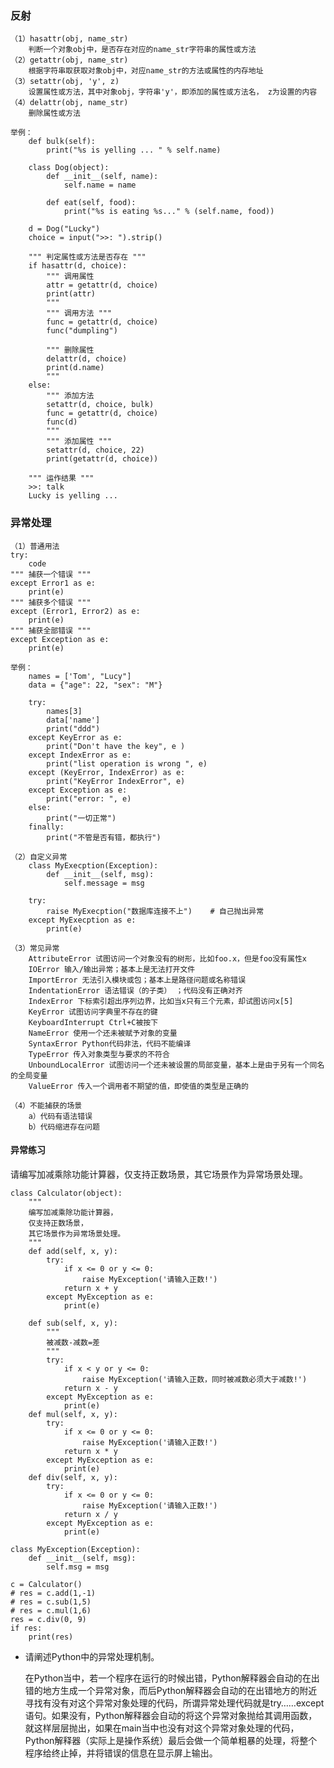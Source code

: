 ### 反射 ###
	（1）hasattr(obj, name_str)
		判断一个对象obj中，是否存在对应的name_str字符串的属性或方法
	（2）getattr(obj, name_str)
		根据字符串取获取对象obj中，对应name_str的方法或属性的内存地址
	（3）setattr(obj, 'y', z)
		设置属性或方法，其中对象obj，字符串'y'，即添加的属性或方法名， z为设置的内容
	（4）delattr(obj, name_str)
		删除属性或方法

	举例：	
		def bulk(self):
		    print("%s is yelling ... " % self.name)
		
		class Dog(object):
		    def __init__(self, name):
		        self.name = name
		
		    def eat(self, food):
		        print("%s is eating %s..." % (self.name, food))
		
		d = Dog("Lucky")
		choice = input(">>: ").strip()
		
		""" 判定属性或方法是否存在 """
		if hasattr(d, choice):
		    """ 调用属性
		    attr = getattr(d, choice)
		    print(attr)
		    """
		    """ 调用方法 """
		    func = getattr(d, choice)
		    func("dumpling")
		
		    """ 删除属性
		    delattr(d, choice)
		    print(d.name)
		    """
		else:
		    """ 添加方法
		    setattr(d, choice, bulk)
			func = getattr(d, choice)
		    func(d)
		    """
		    """ 添加属性 """
		    setattr(d, choice, 22)
		    print(getattr(d, choice))
		
		""" 运作结果 """	
		>>: talk
		Lucky is yelling ... 


### 异常处理 ###
	（1）普通用法
	try:
		code
	""" 捕获一个错误 """	
	except Error1 as e:
		print(e)
	""" 捕获多个错误 """	
	except (Error1, Error2) as e:
		print(e)
	""" 捕获全部错误 """	
	except Exception as e:
		print(e)
	
	举例：
		names = ['Tom', "Lucy"]
		data = {"age": 22, "sex": "M"}
		
		try:
		    names[3]
		    data['name']
		    print("ddd")
		except KeyError as e:
			print("Don't have the key", e )
		except IndexError as e:
			print("list operation is wrong ", e)
		except (KeyError, IndexError) as e:
		    print("KeyError IndexError", e)
		except Exception as e:
		    print("error: ", e)
		else:
		    print("一切正常")
		finally:
		    print("不管是否有错，都执行")

	（2）自定义异常
		class MyExecption(Exception):
			def __init__(self, msg):
				self.message = msg
		
		try:
			raise MyExecption("数据库连接不上")	# 自己抛出异常
		except MyExecption as e:
			print(e)
		
	（3）常见异常
		AttributeError 试图访问一个对象没有的树形，比如foo.x，但是foo没有属性x
		IOError 输入/输出异常；基本上是无法打开文件
		ImportError 无法引入模块或包；基本上是路径问题或名称错误
		IndentationError 语法错误（的子类） ；代码没有正确对齐
		IndexError 下标索引超出序列边界，比如当x只有三个元素，却试图访问x[5]
		KeyError 试图访问字典里不存在的键
		KeyboardInterrupt Ctrl+C被按下
		NameError 使用一个还未被赋予对象的变量
		SyntaxError Python代码非法，代码不能编译
		TypeError 传入对象类型与要求的不符合
		UnboundLocalError 试图访问一个还未被设置的局部变量，基本上是由于另有一个同名的全局变量
		ValueError 传入一个调用者不期望的值，即使值的类型是正确的
	
	（4）不能捕获的场景
		a）代码有语法错误
		b）代码缩进存在问题

#### 异常练习 ####
请编写加减乘除功能计算器，仅支持正数场景，其它场景作为异常场景处理。

	class Calculator(object):
	    """
	    编写加减乘除功能计算器，
	    仅支持正数场景，
	    其它场景作为异常场景处理。
	    """
	    def add(self, x, y):
	        try:
	            if x <= 0 or y <= 0:
	                raise MyException('请输入正数!')
	            return x + y
	        except MyException as e:
	            print(e)
	        
	    def sub(self, x, y):
	        """
	        被减数-减数=差
	        """
	        try:
	            if x < y or y <= 0:
	                raise MyException('请输入正数，同时被减数必须大于减数!')
	            return x - y
	        except MyException as e:
	            print(e)
	    def mul(self, x, y):
	        try:
	            if x <= 0 or y <= 0:
	                raise MyException('请输入正数!')
	            return x * y
	        except MyException as e:
	            print(e)
	    def div(self, x, y):
	        try:
	            if x <= 0 or y <= 0:
	                raise MyException('请输入正数!')
	            return x / y
	        except MyException as e:
	            print(e)
	
	class MyException(Exception):
	    def __init__(self, msg):
	        self.msg = msg
	
	c = Calculator()        
	# res = c.add(1,-1)
	# res = c.sub(1,5)
	# res = c.mul(1,6)
	res = c.div(0, 9)
	if res:
	    print(res)


- 请阐述Python中的异常处理机制。


	在Python当中，若一个程序在运行的时候出错，Python解释器会自动的在出错的地方生成一个异常对象，而后Python解释器会自动的在出错地方的附近寻找有没有对这个异常对象处理的代码，所谓异常处理代码就是try……except语句。如果没有，Python解释器会自动的将这个异常对象抛给其调用函数，就这样层层抛出，如果在main当中也没有对这个异常对象处理的代码，Python解释器（实际上是操作系统）最后会做一个简单粗暴的处理，将整个程序给终止掉，并将错误的信息在显示屏上输出。